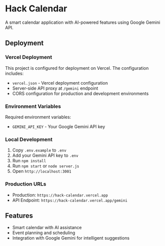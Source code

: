 # Hack Calendar

A smart calendar application with AI-powered features using Google Gemini API.

## Deployment

### Vercel Deployment

This project is configured for deployment on Vercel. The configuration includes:

- `vercel.json` - Vercel deployment configuration
- Server-side API proxy at `/gemini` endpoint
- CORS configuration for production and development environments

### Environment Variables

Required environment variables:
- `GEMINI_API_KEY` - Your Google Gemini API key

### Local Development

1. Copy `.env.example` to `.env`
2. Add your Gemini API key to `.env`
3. Run `npm install`
4. Run `npm start` or `node server.js`
5. Open `http://localhost:3001`

### Production URLs

- Production: `https://hack-calendar.vercel.app`
- API Endpoint: `https://hack-calendar.vercel.app/gemini`

## Features

- Smart calendar with AI assistance
- Event planning and scheduling
- Integration with Google Gemini for intelligent suggestions

